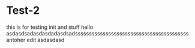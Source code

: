 # Test-2
this is for testing init and stuff
hello asdasdsadasdasdadasdsadsssssssssssssssssssssssssssssssssssssssss
antoher edit
asdasdasd
